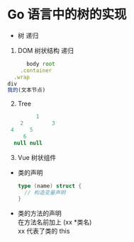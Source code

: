 # Go 语言中的树的实现  

- 树 递归  
1. DOM 树状结构 递归  
  ```js    
        body root  
      .container  
    .wrap
  div
  我的(文本节点)
  ```
2. Tree  
  ```js
           1
      2         3  
   4     5  
       6 
    null null   
  ```
3. Vue 
  树状组件  

- 类的声明  
  ```go
  type (name) struct {
    // 构造变量声明
  }  
  ```
- 类的方法的声明  
  在方法名前加上 (xx *类名)  
  xx 代表了类的 this  